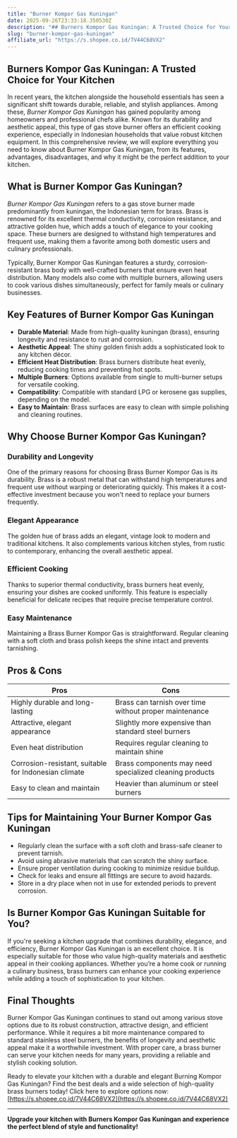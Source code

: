 ```yaml
---
title: "Burner Kompor Gas Kuningan"
date: 2025-09-26T23:33:18.350530Z
description: "## Burners Kompor Gas Kuningan: A Trusted Choice for Your Kitchen..."
slug: "burner-kompor-gas-kuningan"
affiliate_url: "https://s.shopee.co.id/7V44C68VX2"
---
```

## Burners Kompor Gas Kuningan: A Trusted Choice for Your Kitchen

In recent years, the kitchen alongside the household essentials has seen a significant shift towards durable, reliable, and stylish appliances. Among these, *Burner Kompor Gas Kuningan* has gained popularity among homeowners and professional chefs alike. Known for its durability and aesthetic appeal, this type of gas stove burner offers an efficient cooking experience, especially in Indonesian households that value robust kitchen equipment. In this comprehensive review, we will explore everything you need to know about Burner Kompor Gas Kuningan, from its features, advantages, disadvantages, and why it might be the perfect addition to your kitchen.

## What is Burner Kompor Gas Kuningan?

*Burner Kompor Gas Kuningan* refers to a gas stove burner made predominantly from kuningan, the Indonesian term for brass. Brass is renowned for its excellent thermal conductivity, corrosion resistance, and attractive golden hue, which adds a touch of elegance to your cooking space. These burners are designed to withstand high temperatures and frequent use, making them a favorite among both domestic users and culinary professionals.

Typically, Burner Kompor Gas Kuningan features a sturdy, corrosion-resistant brass body with well-crafted burners that ensure even heat distribution. Many models also come with multiple burners, allowing users to cook various dishes simultaneously, perfect for family meals or culinary businesses.

## Key Features of Burner Kompor Gas Kuningan

- **Durable Material**: Made from high-quality kuningan (brass), ensuring longevity and resistance to rust and corrosion.
- **Aesthetic Appeal**: The shiny golden finish adds a sophisticated look to any kitchen décor.
- **Efficient Heat Distribution**: Brass burners distribute heat evenly, reducing cooking times and preventing hot spots.
- **Multiple Burners**: Options available from single to multi-burner setups for versatile cooking.
- **Compatibility**: Compatible with standard LPG or kerosene gas supplies, depending on the model.
- **Easy to Maintain**: Brass surfaces are easy to clean with simple polishing and cleaning routines.

## Why Choose Burner Kompor Gas Kuningan?

### Durability and Longevity

One of the primary reasons for choosing Brass Burner Kompor Gas is its durability. Brass is a robust metal that can withstand high temperatures and frequent use without warping or deteriorating quickly. This makes it a cost-effective investment because you won't need to replace your burners frequently.

### Elegant Appearance

The golden hue of brass adds an elegant, vintage look to modern and traditional kitchens. It also complements various kitchen styles, from rustic to contemporary, enhancing the overall aesthetic appeal.

### Efficient Cooking

Thanks to superior thermal conductivity, brass burners heat evenly, ensuring your dishes are cooked uniformly. This feature is especially beneficial for delicate recipes that require precise temperature control.

### Easy Maintenance

Maintaining a Brass Burner Kompor Gas is straightforward. Regular cleaning with a soft cloth and brass polish keeps the shine intact and prevents tarnishing.

## Pros & Cons

| Pros                                              | Cons                                               |
|---------------------------------------------------|---------------------------------------------------|
| Highly durable and long-lasting                | Brass can tarnish over time without proper maintenance |
| Attractive, elegant appearance                  | Slightly more expensive than standard steel burners   |
| Even heat distribution                          | Requires regular cleaning to maintain shine     |
| Corrosion-resistant, suitable for Indonesian climate | Brass components may need specialized cleaning products |
| Easy to clean and maintain                      | Heavier than aluminum or steel burners          |

## Tips for Maintaining Your Burner Kompor Gas Kuningan

- Regularly clean the surface with a soft cloth and brass-safe cleaner to prevent tarnish.
- Avoid using abrasive materials that can scratch the shiny surface.
- Ensure proper ventilation during cooking to minimize residue buildup.
- Check for leaks and ensure all fittings are secure to avoid hazards.
- Store in a dry place when not in use for extended periods to prevent corrosion.

## Is Burner Kompor Gas Kuningan Suitable for You?

If you're seeking a kitchen upgrade that combines durability, elegance, and efficiency, Burner Kompor Gas Kuningan is an excellent choice. It is especially suitable for those who value high-quality materials and aesthetic appeal in their cooking appliances. Whether you’re a home cook or running a culinary business, brass burners can enhance your cooking experience while adding a touch of sophistication to your kitchen.

## Final Thoughts

Burner Kompor Gas Kuningan continues to stand out among various stove options due to its robust construction, attractive design, and efficient performance. While it requires a bit more maintenance compared to standard stainless steel burners, the benefits of longevity and aesthetic appeal make it a worthwhile investment. With proper care, a brass burner can serve your kitchen needs for many years, providing a reliable and stylish cooking solution.

Ready to elevate your kitchen with a durable and elegant Burning Kompor Gas Kuningan? Find the best deals and a wide selection of high-quality brass burners today! Click here to explore options now: [https://s.shopee.co.id/7V44C68VX2](https://s.shopee.co.id/7V44C68VX2)

---

**Upgrade your kitchen with Burners Kompor Gas Kuningan and experience the perfect blend of style and functionality!**